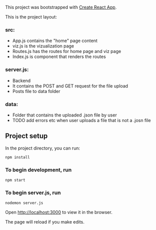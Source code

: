 
This project was bootstrapped with [Create React App](https://github.com/facebook/create-react-app).

This is the project layout:

### src:
- App.js contains the "home" page content
- viz.js is the vizualization page
- Routes.js has the routes for home page and viz page
- Index.js is component that renders the routes

### server.js:
- Backend
- It contains the POST and GET request for the file upload
- Posts file to data folder

### data:
- Folder that contains the uploaded .json file by user
- TODO add errors etc when user uploads a file that is not a .josn file



## Project setup

In the project directory, you can run:

```
npm install
```

### To begin development, run

```
npm start
```

### To begin server.js, run

```
nodemon server.js
```

Open [http://localhost:3000](http://localhost:3000) to view it in the browser.

The page will reload if you make edits.
